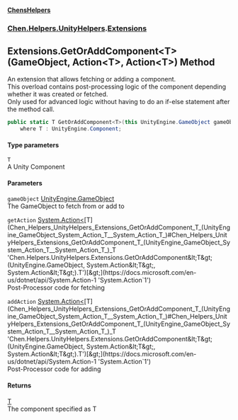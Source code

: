 #### [ChensHelpers](index 'index')
### [Chen.Helpers.UnityHelpers](Chen_Helpers_UnityHelpers 'Chen.Helpers.UnityHelpers').[Extensions](Chen_Helpers_UnityHelpers_Extensions 'Chen.Helpers.UnityHelpers.Extensions')
## Extensions.GetOrAddComponent&lt;T&gt;(GameObject, Action&lt;T&gt;, Action&lt;T&gt;) Method
An extension that allows fetching or adding a component.  
This overload contains post-processing logic of the component depending whether it was created or fetched.  
Only used for advanced logic without having to do an if-else statement after the method call.  
```csharp
public static T GetOrAddComponent<T>(this UnityEngine.GameObject gameObject, System.Action<T> getAction, System.Action<T> addAction)
    where T : UnityEngine.Component;
```
#### Type parameters
<a name='Chen_Helpers_UnityHelpers_Extensions_GetOrAddComponent_T_(UnityEngine_GameObject_System_Action_T__System_Action_T_)_T'></a>
`T`  
A Unity Component
  
#### Parameters
<a name='Chen_Helpers_UnityHelpers_Extensions_GetOrAddComponent_T_(UnityEngine_GameObject_System_Action_T__System_Action_T_)_gameObject'></a>
`gameObject` [UnityEngine.GameObject](https://docs.microsoft.com/en-us/dotnet/api/UnityEngine.GameObject 'UnityEngine.GameObject')  
The GameObject to fetch from or add to
  
<a name='Chen_Helpers_UnityHelpers_Extensions_GetOrAddComponent_T_(UnityEngine_GameObject_System_Action_T__System_Action_T_)_getAction'></a>
`getAction` [System.Action&lt;](https://docs.microsoft.com/en-us/dotnet/api/System.Action-1 'System.Action`1')[T](Chen_Helpers_UnityHelpers_Extensions_GetOrAddComponent_T_(UnityEngine_GameObject_System_Action_T__System_Action_T_)#Chen_Helpers_UnityHelpers_Extensions_GetOrAddComponent_T_(UnityEngine_GameObject_System_Action_T__System_Action_T_)_T 'Chen.Helpers.UnityHelpers.Extensions.GetOrAddComponent&lt;T&gt;(UnityEngine.GameObject, System.Action&lt;T&gt;, System.Action&lt;T&gt;).T')[&gt;](https://docs.microsoft.com/en-us/dotnet/api/System.Action-1 'System.Action`1')  
Post-Processor code for fetching
  
<a name='Chen_Helpers_UnityHelpers_Extensions_GetOrAddComponent_T_(UnityEngine_GameObject_System_Action_T__System_Action_T_)_addAction'></a>
`addAction` [System.Action&lt;](https://docs.microsoft.com/en-us/dotnet/api/System.Action-1 'System.Action`1')[T](Chen_Helpers_UnityHelpers_Extensions_GetOrAddComponent_T_(UnityEngine_GameObject_System_Action_T__System_Action_T_)#Chen_Helpers_UnityHelpers_Extensions_GetOrAddComponent_T_(UnityEngine_GameObject_System_Action_T__System_Action_T_)_T 'Chen.Helpers.UnityHelpers.Extensions.GetOrAddComponent&lt;T&gt;(UnityEngine.GameObject, System.Action&lt;T&gt;, System.Action&lt;T&gt;).T')[&gt;](https://docs.microsoft.com/en-us/dotnet/api/System.Action-1 'System.Action`1')  
Post-Processor code for adding
  
#### Returns
[T](Chen_Helpers_UnityHelpers_Extensions_GetOrAddComponent_T_(UnityEngine_GameObject_System_Action_T__System_Action_T_)#Chen_Helpers_UnityHelpers_Extensions_GetOrAddComponent_T_(UnityEngine_GameObject_System_Action_T__System_Action_T_)_T 'Chen.Helpers.UnityHelpers.Extensions.GetOrAddComponent&lt;T&gt;(UnityEngine.GameObject, System.Action&lt;T&gt;, System.Action&lt;T&gt;).T')  
The component specified as T
